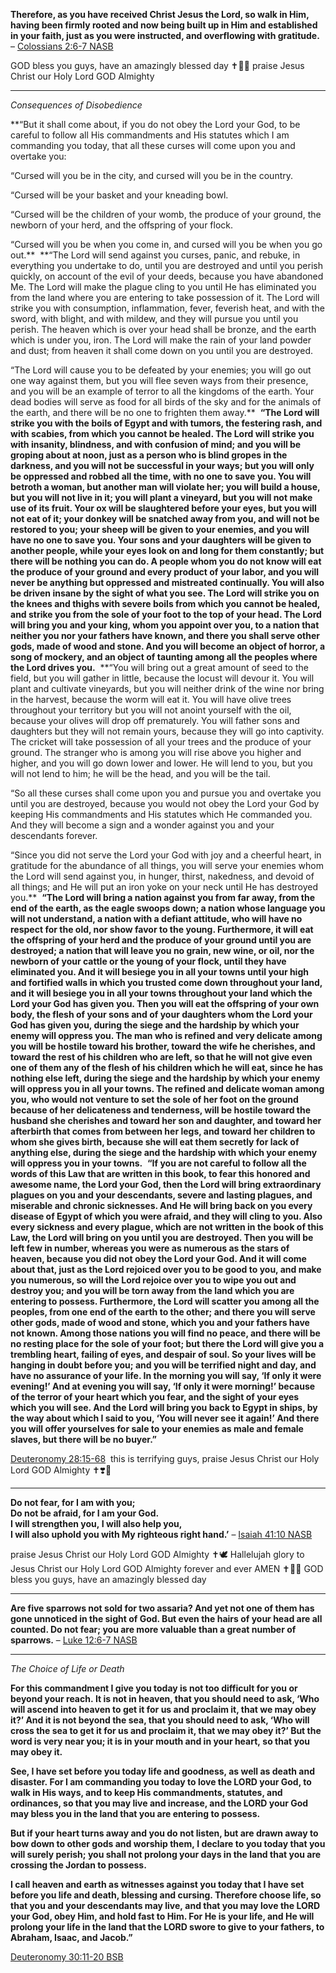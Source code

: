 **Therefore, as you have received Christ Jesus the Lord, so walk in Him, having been firmly rooted and now being built up in Him and established in your faith, just as you were instructed, and overflowing with gratitude.**
– [Colossians 2:6-7 NASB](<https://www.biblegateway.com/passage/?search=Colossians+2%3A6-7&version=NASB,KJV>)

GOD bless you guys, have an amazingly blessed day ✝️💞🙏 praise Jesus Christ our Holy Lord GOD Almighty

---

*Consequences of Disobedience*

**“But it shall come about, if you do not obey the Lord your God, to be careful to follow all His commandments and His statutes which I am commanding you today, that all these curses will come upon you and overtake you:

“Cursed will you be in the city, and cursed will you be in the country.

“Cursed will be your basket and your kneading bowl.

“Cursed will be the children of your womb, the produce of your ground, the newborn of your herd, and the offspring of your flock.

“Cursed will you be when you come in, and cursed will you be when you go out.**
‎
**“The Lord will send against you curses, panic, and rebuke, in everything you undertake to do, until you are destroyed and until you perish quickly, on account of the evil of your deeds, because you have abandoned Me. The Lord will make the plague cling to you until He has eliminated you from the land where you are entering to take possession of it. The Lord will strike you with consumption, inflammation, fever, feverish heat, and with the sword, with blight, and with mildew, and they will pursue you until you perish. The heaven which is over your head shall be bronze, and the earth which is under you, iron. The Lord will make the rain of your land powder and dust; from heaven it shall come down on you until you are destroyed.

“The Lord will cause you to be defeated by your enemies; you will go out one way against them, but you will flee seven ways from their presence, and you will be an example of terror to all the kingdoms of the earth. Your dead bodies will serve as food for all birds of the sky and for the animals of the earth, and there will be no one to frighten them away.**
‎
**“The Lord will strike you with the boils of Egypt and with tumors, the festering rash, and with scabies, from which you cannot be healed. The Lord will strike you with insanity, blindness, and with confusion of mind; and you will be groping about at noon, just as a person who is blind gropes in the darkness, and you will not be successful in your ways; but you will only be oppressed and robbed all the time, with no one to save you. You will betroth a woman, but another man will violate her; you will build a house, but you will not live in it; you will plant a vineyard, but you will not make use of its fruit. Your ox will be slaughtered before your eyes, but you will not eat of it; your donkey will be snatched away from you, and will not be restored to you; your sheep will be given to your enemies, and you will have no one to save you. Your sons and your daughters will be given to another people, while your eyes look on and long for them constantly; but there will be nothing you can do. A people whom you do not know will eat the produce of your ground and every product of your labor, and you will never be anything but oppressed and mistreated continually. You will also be driven insane by the sight of what you see. The Lord will strike you on the knees and thighs with severe boils from which you cannot be healed, and strike you from the sole of your foot to the top of your head. The Lord will bring you and your king, whom you appoint over you, to a nation that neither you nor your fathers have known, and there you shall serve other gods, made of wood and stone. And you will become an object of horror, a song of mockery, and an object of taunting among all the peoples where the Lord drives you.**
‎
**“You will bring out a great amount of seed to the field, but you will gather in little, because the locust will devour it. You will plant and cultivate vineyards, but you will neither drink of the wine nor bring in the harvest, because the worm will eat it. You will have olive trees throughout your territory but you will not anoint yourself with the oil, because your olives will drop off prematurely. You will father sons and daughters but they will not remain yours, because they will go into captivity. The cricket will take possession of all your trees and the produce of your ground. The stranger who is among you will rise above you higher and higher, and you will go down lower and lower. He will lend to you, but you will not lend to him; he will be the head, and you will be the tail.

“So all these curses shall come upon you and pursue you and overtake you until you are destroyed, because you would not obey the Lord your God by keeping His commandments and His statutes which He commanded you. And they will become a sign and a wonder against you and your descendants forever.

“Since you did not serve the Lord your God with joy and a cheerful heart, in gratitude for the abundance of all things, you will serve your enemies whom the Lord will send against you, in hunger, thirst, nakedness, and devoid of all things; and He will put an iron yoke on your neck until He has destroyed you.**
‎
**“The Lord will bring a nation against you from far away, from the end of the earth, as the eagle swoops down; a nation whose language you will not understand, a nation with a defiant attitude, who will have no respect for the old, nor show favor to the young. Furthermore, it will eat the offspring of your herd and the produce of your ground until you are destroyed; a nation that will leave you no grain, new wine, or oil, nor the newborn of your cattle or the young of your flock, until they have eliminated you. And it will besiege you in all your towns until your high and fortified walls in which you trusted come down throughout your land, and it will besiege you in all your towns throughout your land which the Lord your God has given you. Then you will eat the offspring of your own body, the flesh of your sons and of your daughters whom the Lord your God has given you, during the siege and the hardship by which your enemy will oppress you. The man who is refined and very delicate among you will be hostile toward his brother, toward the wife he cherishes, and toward the rest of his children who are left, so that he will not give even one of them any of the flesh of his children which he will eat, since he has nothing else left, during the siege and the hardship by which your enemy will oppress you in all your towns. The refined and delicate woman among you, who would not venture to set the sole of her foot on the ground because of her delicateness and tenderness, will be hostile toward the husband she cherishes and toward her son and daughter, and toward her afterbirth that comes from between her legs, and toward her children to whom she gives birth, because she will eat them secretly for lack of anything else, during the siege and the hardship with which your enemy will oppress you in your towns.**
‎
**“If you are not careful to follow all the words of this Law that are written in this book, to fear this honored and awesome name, the Lord your God, then the Lord will bring extraordinary plagues on you and your descendants, severe and lasting plagues, and miserable and chronic sicknesses. And He will bring back on you every disease of Egypt of which you were afraid, and they will cling to you. Also every sickness and every plague, which are not written in the book of this Law, the Lord will bring on you until you are destroyed. Then you will be left few in number, whereas you were as numerous as the stars of heaven, because you did not obey the Lord your God. And it will come about that, just as the Lord rejoiced over you to be good to you, and make you numerous, so will the Lord rejoice over you to wipe you out and destroy you; and you will be torn away from the land which you are entering to possess. Furthermore, the Lord will scatter you among all the peoples, from one end of the earth to the other; and there you will serve other gods, made of wood and stone, which you and your fathers have not known. Among those nations you will find no peace, and there will be no resting place for the sole of your foot; but there the Lord will give you a trembling heart, failing of eyes, and despair of soul. So your lives will be hanging in doubt before you; and you will be terrified night and day, and have no assurance of your life. In the morning you will say, ‘If only it were evening!’ And at evening you will say, ‘If only it were morning!’ because of the terror of your heart which you fear, and the sight of your eyes which you will see. And the Lord will bring you back to Egypt in ships, by the way about which I said to you, ‘You will never see it again!’ And there you will offer yourselves for sale to your enemies as male and female slaves, but there will be no buyer.”**

[Deuteronomy 28:15-68](https://www.biblegateway.com/passage/?search=DEU28.15-68&version=NASB,KJV)
‎
this is terrifying guys, praise Jesus Christ our Holy Lord GOD Almighty ✝️❣️🤲

---

**Do not fear, for I am with you;  
Do not be afraid, for I am your God.  
I will strengthen you, I will also help you,  
I will also uphold you with My righteous right hand.’**
– [Isaiah 41:10 NASB](<https://www.biblegateway.com/passage/?search=Isaiah%2041:10&version=NASB;KJV>)

praise Jesus Christ our Holy Lord GOD Almighty ✝️🕊️ Hallelujah glory to Jesus Christ our Holy Lord GOD Almighty forever and ever AMEN ✝️💖🤲 GOD bless you guys, have an amazingly blessed day

---

**Are five sparrows not sold for two assaria? And yet not one of them has gone unnoticed in the sight of God. But even the hairs of your head are all counted. Do not fear; you are more valuable than a great number of sparrows.**
– [Luke 12:6-7 NASB](<https://www.biblegateway.com/passage/?search=Luke%2012:6-7&version=NASB;KJV>)

---

*The Choice of Life or Death*

**For this commandment I give you today is not too difficult for you or beyond your reach. It is not in heaven, that you should need to ask, ‘Who will ascend into heaven to get it for us and proclaim it, that we may obey it?’ And it is not beyond the sea, that you should need to ask, ‘Who will cross the sea to get it for us and proclaim it, that we may obey it?’ But the word is very near you; it is in your mouth and in your heart, so that you may obey it.**

**See, I have set before you today life and goodness, as well as death and disaster. For I am commanding you today to love the LORD your God, to walk in His ways, and to keep His commandments, statutes, and ordinances, so that you may live and increase, and the LORD your God may bless you in the land that you are entering to possess.**

**But if your heart turns away and you do not listen, but are drawn away to bow down to other gods and worship them, I declare to you today that you will surely perish; you shall not prolong your days in the land that you are crossing the Jordan to possess.**

**I call heaven and earth as witnesses against you today that I have set before you life and death, blessing and cursing. Therefore choose life, so that you and your descendants may live, and that you may love the LORD your God, obey Him, and hold fast to Him. For He is your life, and He will prolong your life in the land that the LORD swore to give to your fathers, to Abraham, Isaac, and Jacob.”**

[Deuteronomy 30:11-20 BSB](<https://www.biblegateway.com/passage/?search=DEU30.11-20&version=ESV,KJV>)